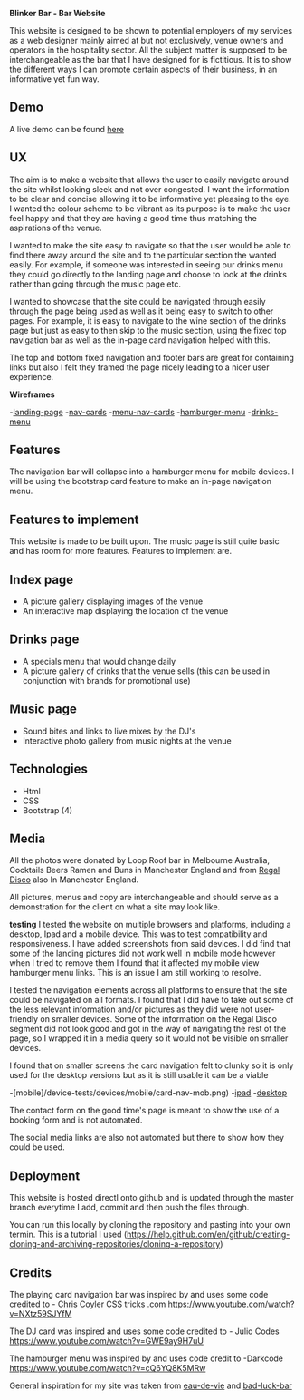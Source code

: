 **Blinker Bar - Bar Website**

This website is designed to be shown to potential employers of my services as a web designer mainly aimed at but not exclusively, venue owners and operators in the hospitality sector. 
All the subject matter is supposed to be interchangeable as the bar that I have designed for is fictitious. It is to show the different ways I can promote certain aspects of their business, in an informative yet fun way.


**Demo**
----------
A live demo can be found [here](https://8000-e494f380-bec5-42b5-bb5c-d0d295d9351b.ws-eu01.gitpod.io/)




**UX**
----------

The aim is to make a website that allows the user to easily navigate around the site whilst looking sleek and not over congested.
I want the information to be clear and concise allowing it to be informative yet pleasing to the eye. I wanted the colour scheme to
be vibrant as its purpose is to make the user feel happy and that they are having a good time thus matching the aspirations of the venue.

I wanted to make the site easy to navigate so that the user would be able to find there away around the site and to the particular section the wanted easily. For example, if someone was interested in seeing our drinks menu they could go directly to the landing page and choose to look at 
the drinks rather than going through the music page etc.

I wanted to showcase that the site could be navigated through easily through the page being used as well as it being easy to switch to other pages. 
For example, it is easy to navigate to the wine section of the drinks page but just as easy to then skip to the music section, using the fixed top navigation bar as well as the in-page card navigation helped with this. 

The top and bottom fixed navigation and footer bars are great for containing links but also I felt they framed the page nicely leading to a nicer user 
experience.

**Wireframes**

-[landing-page](wireframe/landing-page-desktop-mobile.jpg)
-[nav-cards](wireframe/cards-desktop.jpg)
-[menu-nav-cards](wireframe/menu-cards-desk-mob.jpg)
-[hamburger-menu](wireframe/opening-hours-desk-mob.jpg)
-[drinks-menu](wireframe/wine-menu-desk-mob.jpg)




 **Features**
----------

The navigation bar will collapse into a hamburger menu for mobile devices.
I will be using the bootstrap card feature to make an in-page navigation menu.

**Features to implement**
----------

This website is made to be built upon. The music page is still quite basic and has room for more features. Features to implement are.

Index page
----------
 - A picture gallery displaying images of the venue
 - An interactive map displaying the location of the venue

Drinks page
----------
- A specials menu that would change daily 
- A picture gallery of drinks that the venue sells (this can be used in conjunction with brands for promotional use)

 

Music page
----------
 - Sound bites and links to live mixes by the DJ's
 - Interactive photo gallery from music nights at the venue

 **Technologies**
----------

 
- Html
- CSS
- Bootstrap (4)




 **Media**
----------

All the photos were donated by Loop Roof bar in Melbourne Australia, Cocktails Beers Ramen and Buns
in Manchester England and from [Regal Disco](https://www.facebook.com/regaldisco/) also In Manchester England.




All pictures, menus and copy are interchangeable and should serve as a demonstration for the client on what a site may look like.








**testing**
I tested the website on multiple browsers and platforms, including a desktop, Ipad and a mobile device. 
This was to test compatibility and responsiveness. I have added screenshots from said devices. I did find that some of the landing pictures did not work well in mobile mode however when I tried to remove them I found that it affected my mobile view hamburger menu links. This is an issue I am still working to resolve.

I tested the navigation elements across all platforms to ensure that the site could be navigated on all formats.
I found that I did have to take out some of the less relevant information and/or pictures as they did were not user-friendly 
on smaller devices. Some of the information on the Regal Disco segment did not look good and got in the way of navigating the rest of the page, so I wrapped it in a media query so it would not be visible on smaller devices.

I found that on smaller screens the card navigation felt to clunky so it is only used for the desktop versions but as it is still usable it can be a viable 

-[mobile]/device-tests/devices/mobile/card-nav-mob.png)
-[ipad](device-tests/devices/beer-list-ipad.png)
-[desktop](device-tests/devices/mobile/booking-form-desk.png)



The contact form on the good time's page is meant to show the use of a booking form and is not automated.

The social media links are also not automated but there to show how they could be used.


**Deployment**
----------
This website is hosted directl onto github and is updated through the master branch everytime I add, commit and then push the files through.

You can run this locally by cloning the repository and pasting into your own termin. This is a tutorial I used (https://help.github.com/en/github/creating-cloning-and-archiving-repositories/cloning-a-repository)


 **Credits**
----------

The playing card navigation bar was inspired by and uses some code credited to - Chris Coyler CSS tricks .com
https://www.youtube.com/watch?v=NXtz59SJYfM


The DJ card was inspired and uses some code credited to - Julio Codes
https://www.youtube.com/watch?v=GWE9ay9H7uU

The hamburger menu was inspired by and uses code credit to -Darkcode
https://www.youtube.com/watch?v=cQ6YQ8K5MRw

General inspiration for my site was taken from [eau-de-vie](http://www.eaudevie.com.au/) and [bad-luck-bar](http://www.badluckbar.com/)